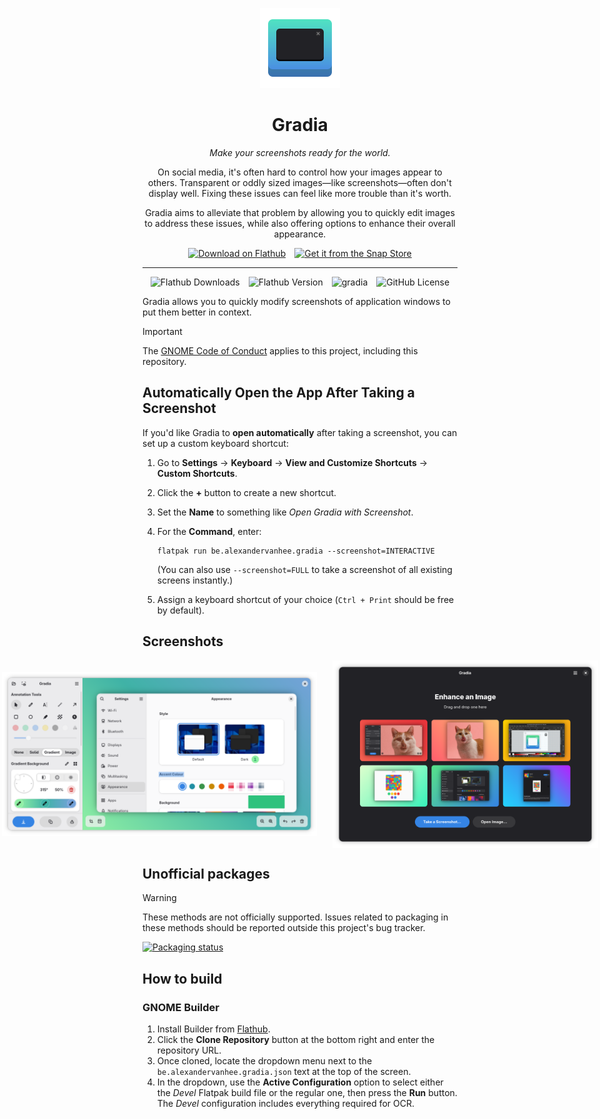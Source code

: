 <p align="center">
  <img src="data/icons/hicolor/scalable/apps/be.alexandervanhee.gradia.svg" alt="Gradia Logo" height="128">
</p>

<h1 align="center">Gradia</h1>
<p align="center"><em>Make your screenshots ready for the world.</em></p>

<p align="center">
  On social media, it's often hard to control how your images appear to others.
  Transparent or oddly sized images—like screenshots—often don't display well.
  Fixing these issues can feel like more trouble than it's worth.
</p>

<p align="center">
  Gradia aims to alleviate that problem by allowing you to quickly edit images to address these issues,
  while also offering options to enhance their overall appearance.
</p>

<div align="center">
  <div style="display: flex; flex-wrap: wrap; justify-content: center; gap: 1em;">
    <a href="https://flathub.org/apps/be.alexandervanhee.gradia">
      <img width="190" alt="Download on Flathub" src="https://flathub.org/api/badge?locale=en" />
    </a>
    <a href="https://snapcraft.io/gradia">
      <img alt="Get it from the Snap Store" src="https://snapcraft.io/en/dark/install.svg" />
    </a>
  </div>
</div>


---
<p align="center" style="display: flex; justify-content: center; gap: 1em; flex-wrap: wrap;">
  <img alt="Flathub Downloads" src="https://img.shields.io/flathub/downloads/be.alexandervanhee.gradia?logoColor=%234ec9a2&label=Flathub%20installs" />
  <img alt="Flathub Version" src="https://img.shields.io/flathub/v/be.alexandervanhee.gradia?label=Flathub%20version" />
  <img alt="gradia" src="https://snapcraft.io/gradia/badge.svg" />
  <img alt="GitHub License" src="https://img.shields.io/github/license/AlexanderVanhee/Gradia" />
</p>


Gradia allows you to quickly modify screenshots of application windows to put them better in context.

> [!IMPORTANT]
> The [GNOME Code of Conduct](https://conduct.gnome.org) applies to this project, including this repository.
## Automatically Open the App After Taking a Screenshot

If you'd like Gradia to **open automatically** after taking a screenshot, you can set up a custom keyboard shortcut:

1. Go to **Settings** → **Keyboard** → **View and Customize Shortcuts** → **Custom Shortcuts**.
2. Click the **+** button to create a new shortcut.
3. Set the **Name** to something like *Open Gradia with Screenshot*.
4. For the **Command**, enter:

   ```
   flatpak run be.alexandervanhee.gradia --screenshot=INTERACTIVE
   ```
   (You can also use `--screenshot=FULL` to take a screenshot of all existing screens instantly.)
5. Assign a keyboard shortcut of your choice (`Ctrl + Print` should be free by default).

## Screenshots

<div align="center" style="display: flex; justify-content: center; align-items: center; gap: 5%;">
  <img src="screenshots/showcase.png" alt="Showcase screenshot" style="height:300px; object-fit: contain;">
  <img src="screenshots/home.png" alt="Home screenshot" style="height:300px; object-fit: contain;">
</div>


## Unofficial packages
> [!WARNING]
> These methods are not officially supported. Issues related to packaging in these methods should be reported outside this project's bug tracker.

[![Packaging status](https://repology.org/badge/vertical-allrepos/gradia.svg?columns=3)](https://repology.org/project/gradia/versions)

## How to build

### GNOME Builder

1. Install Builder from [Flathub](https://flathub.org/apps/org.gnome.Builder).
2. Click the **Clone Repository** button at the bottom right and enter the repository URL.
3. Once cloned, locate the dropdown menu next to the `be.alexandervanhee.gradia.json` text at the top of the screen.
4. In the dropdown, use the **Active Configuration** option to select either the *Devel* Flatpak build file or the regular one, then press the **Run** button.
   The *Devel* configuration includes everything required for OCR.

